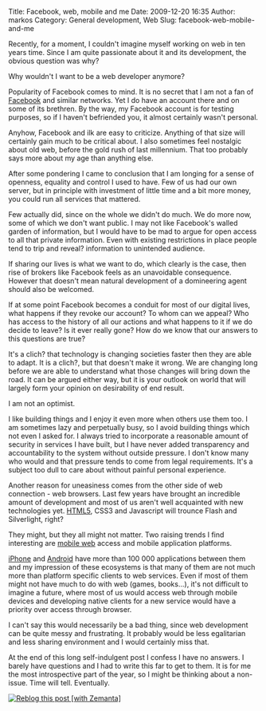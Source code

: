 Title: Facebook, web, mobile and me
Date: 2009-12-20 16:35
Author: markos
Category: General development, Web
Slug: facebook-web-mobile-and-me

Recently, for a moment, I couldn't imagine myself working on web in ten
years time. Since I am quite passionate about it and its development,
the obvious question was why?

Why wouldn't I want to be a web developer anymore?

Popularity of Facebook comes to mind. It is no secret that I am not a
fan of [Facebook](http://facebook.com "Facebook") and similar networks.
Yet I do have an account there and on some of its brethren. By the way,
my Facebook account is for testing purposes, so if I haven't befriended
you, it almost certainly wasn't personal.

Anyhow, Facebook and ilk are easy to criticize. Anything of that size
will certainly gain much to be critical about. I also sometimes feel
nostalgic about old web, before the gold rush of last millennium. That
too probably says more about my age than anything else.

After some pondering I came to conclusion that I am longing for a sense
of openness, equality and control I used to have. Few of us had our own
server, but in principle with investment of little time and a bit more
money, you could run all services that mattered.

Few actually did, since on the whole we didn't do much. We do more now,
some of which we don't want public. I may not like Facebook's walled
garden of information, but I would have to be mad to argue for open
access to all that private information. Even with existing restrictions
in place people tend to trip and reveal? information to unintended
audience.

If sharing our lives is what we want to do, which clearly is the case,
then rise of brokers like Facebook feels as an unavoidable consequence.
However that doesn't mean natural development of a domineering agent
should also be welcomed.

If at some point Facebook becomes a conduit for most of our digital
lives, what happens if they revoke our account? To whom can we appeal?
Who has access to the history of all our actions and what happens to it
if we do decide to leave? Is it ever really gone? How do we know that
our answers to this questions are true?

It's a clich? that technology is changing societies faster then they are
able to adapt. It is a clich?, but that doesn't make it wrong. We are
changing long before we are able to understand what those changes will
bring down the road. It can be argued either way, but it is your outlook
on world that will largely form your opinion on desirability of end
result.

I am not an optimist.

I like building things and I enjoy it even more when others use them
too. I am sometimes lazy and perpetually busy, so I avoid building
things which not even I asked for. I always tried to incorporate a
reasonable amount of security in services I have built, but I have never
added transparency and accountability to the system without outside
pressure. I don't know many who would and that pressure tends to come
from legal requirements. It's a subject too dull to care about without
painful personal experience.

Another reason for uneasiness comes from the other side of web
connection - web browsers. Last few years have brought an incredible
amount of development and most of us aren't well acquainted with new
technologies yet. [HTML5](http://en.wikipedia.org/wiki/HTML_5 "HTML 5"),
CSS3 and Javascript will trounce Flash and Silverlight, right?

They might, but they all might not matter. Two raising trends I find
interesting are [mobile
web](http://en.wikipedia.org/wiki/Mobile_Web "Mobile Web") access and
mobile application platforms.

[iPhone](http://www.apple.com/iphone "iPhone") and
[Android](http://code.google.com/android/ "Android") have more than 100
000 applications between them and my impression of these ecosystems is
that many of them are not much more than platform specific clients to
web services. Even if most of them might not have much to do with web
(games, books...), it's not difficult to imagine a future, where most of
us would access web through mobile devices and developing native clients
for a new service would have a priority over access through browser.

I can't say this would necessarily be a bad thing, since web development
can be quite messy and frustrating. It probably would be less
egalitarian and less sharing environment and I would certainly miss
that.

At the end of this long self-indulgent post I confess I have no answers.
I barely have questions and I had to write this far to get to them. It
is for me the most introspective part of the year, so I might be
thinking about a non-issue. Time will tell. Eventually.

<div class="zemanta-pixie">

[![Reblog this post [with
Zemanta]](http://img.zemanta.com/reblog_e.png?x-id=a5117991-c107-4748-a6c7-31134e58e25b)](http://reblog.zemanta.com/zemified/a5117991-c107-4748-a6c7-31134e58e25b/ "Reblog this post [with Zemanta]")<span
class="zem-script paragraph-reblog"></span>
<script src="http://static.zemanta.com/readside/loader.js" type="text/javascript"></script>
</span>

</div>
